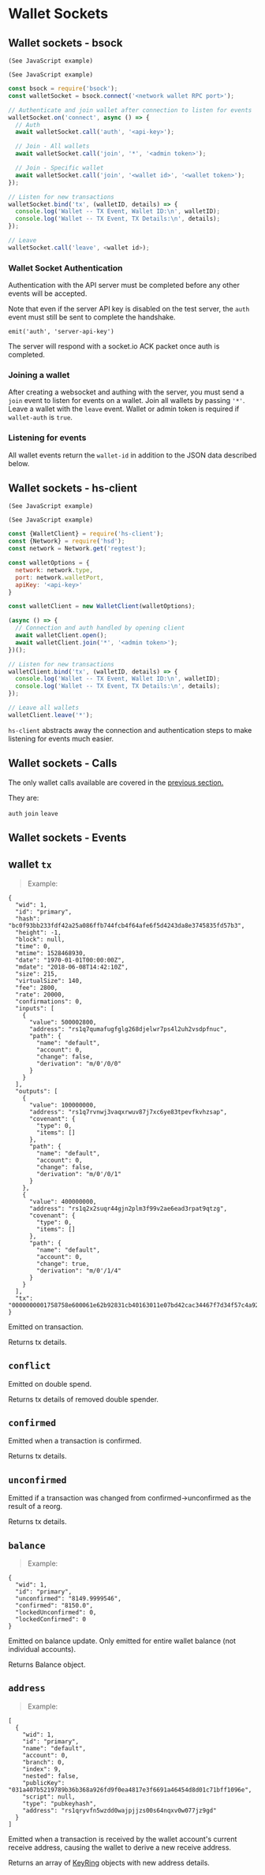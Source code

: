 # Wallet Sockets

## Wallet sockets - bsock

```shell--curl
(See JavaScript example)
```

```shell--cli
(See JavaScript example)
```

```javascript
const bsock = require('bsock');
const walletSocket = bsock.connect('<network wallet RPC port>');

// Authenticate and join wallet after connection to listen for events
walletSocket.on('connect', async () => {
  // Auth
  await walletSocket.call('auth', '<api-key>');

  // Join - All wallets
  await walletSocket.call('join', '*', '<admin token>');

  // Join - Specific wallet
  await walletSocket.call('join', '<wallet id>', '<wallet token>');
});

// Listen for new transactions
walletSocket.bind('tx', (walletID, details) => {
  console.log('Wallet -- TX Event, Wallet ID:\n', walletID);
  console.log('Wallet -- TX Event, TX Details:\n', details);
});

// Leave
walletSocket.call('leave', <wallet id>);
```

### Wallet Socket Authentication

Authentication with the API server must be completed before any other events
will be accepted.

Note that even if the server API key is disabled on the test server, the
`auth` event must still be sent to complete the handshake.

`emit('auth', 'server-api-key')`

The server will respond with a socket.io ACK packet once auth is completed.

### Joining a wallet

After creating a websocket and authing with the server, you must send a `join`
event to listen for events on a wallet. Join all wallets by passing `'*'`.
Leave a wallet with the `leave` event.
Wallet or admin token is required if `wallet-auth` is `true`.

### Listening for events

All wallet events return the `wallet-id` in addition to the JSON data described below.

## Wallet sockets - hs-client

```shell--curl
(See JavaScript example)
```

```shell--cli
(See JavaScript example)
```

```javascript
const {WalletClient} = require('hs-client');
const {Network} = require('hsd');
const network = Network.get('regtest');

const walletOptions = {
  network: network.type,
  port: network.walletPort,
  apiKey: '<api-key>'
}

const walletClient = new WalletClient(walletOptions);

(async () => {
  // Connection and auth handled by opening client
  await walletClient.open();
  await walletClient.join('*', '<admin token>');
})();

// Listen for new transactions
walletClient.bind('tx', (walletID, details) => {
  console.log('Wallet -- TX Event, Wallet ID:\n', walletID);
  console.log('Wallet -- TX Event, TX Details:\n', details);
});

// Leave all wallets
walletClient.leave('*');
```

`hs-client` abstracts away the connection and authentication steps to make listening
for events much easier.

## Wallet sockets - Calls

The only wallet calls available are covered in the [previous section.](#wallet-sockets-bsock)

They are:

`auth`
`join`
`leave`


## Wallet sockets - Events

## wallet `tx`

> Example:

```
{
  "wid": 1,
  "id": "primary",
  "hash": "bc0f93bb233fdf42a25a086ffb744fcb4f64afe6f5d4243da8e3745835fd57b3",
  "height": -1,
  "block": null,
  "time": 0,
  "mtime": 1528468930,
  "date": "1970-01-01T00:00:00Z",
  "mdate": "2018-06-08T14:42:10Z",
  "size": 215,
  "virtualSize": 140,
  "fee": 2800,
  "rate": 20000,
  "confirmations": 0,
  "inputs": [
    {
      "value": 500002800,
      "address": "rs1q7qumafugfglg268djelwr7ps4l2uh2vsdpfnuc",
      "path": {
        "name": "default",
        "account": 0,
        "change": false,
        "derivation": "m/0'/0/0"
      }
    }
  ],
  "outputs": [
    {
      "value": 100000000,
      "address": "rs1q7rvnwj3vaqxrwuv87j7xc6ye83tpevfkvhzsap",
      "covenant": {
        "type": 0,
        "items": []
      },
      "path": {
        "name": "default",
        "account": 0,
        "change": false,
        "derivation": "m/0'/0/1"
      }
    },
    {
      "value": 400000000,
      "address": "rs1q2x2suqr44gjn2plm3f99v2ae6ead3rpat9qtzg",
      "covenant": {
        "type": 0,
        "items": []
      },
      "path": {
        "name": "default",
        "account": 0,
        "change": true,
        "derivation": "m/0'/1/4"
      }
    }
  ],
  "tx": "0000000001758758e600061e62b92831cb40163011e07bd42cac34467f7d34f57c4a921e35000000000241825ebb96f395c02d3cdce7f88594dab343347879dd96af29320bf020f2c5677d4ab7ef79349007d562a4cdafb54d8e1cbd538275deef1b78eb945155315ae648012102deb957b2e4ebb246e1ecb27a4dc7d142504e70a420adb3cf40f9fb5d3928fdf9ffffffff0200e1f505000000000014f0d9374a2ce80c377187f4bc6c68993c561cb13600000084d71700000000001451950e0075aa253507fb8a4a562bb9d67ad88c3d000000000000"
}
```

Emitted on transaction.

Returns tx details.

## `conflict`

Emitted on double spend.

Returns tx details of removed double spender.


## `confirmed`

Emitted when a transaction is confirmed.

Returns tx details.


## `unconfirmed`

Emitted if a transaction was changed from
confirmed->unconfirmed as the result of a reorg.

Returns tx details.


## `balance`

> Example:

```
{
  "wid": 1,
  "id": "primary",
  "unconfirmed": "8149.9999546",
  "confirmed": "8150.0",
  "lockedUnconfirmed": 0,
  "lockedConfirmed": 0
}
```

Emitted on balance update. Only emitted for
entire wallet balance (not individual accounts).

Returns Balance object.


## `address`

> Example:

```
[
  {
    "wid": 1,
    "id": "primary",
    "name": "default",
    "account": 0,
    "branch": 0,
    "index": 9,
    "nested": false,
    "publicKey": "031a407b5219789b36b368a926fd9f0ea4817e3f6691a46454d8d01c71bff1096e",
    "script": null,
    "type": "pubkeyhash",
    "address": "rs1qryvfn5wzdd0wajpjjzs00s64nqxv0w077jz9gd"
  }
]
```

Emitted when a transaction is received by the wallet account's current receive address,
causing the wallet to derive a new receive address.

Returns an array of [KeyRing](https://github.com/handshake-org/hsd/blob/master/lib/primitives/keyring.js) objects with new address details.
